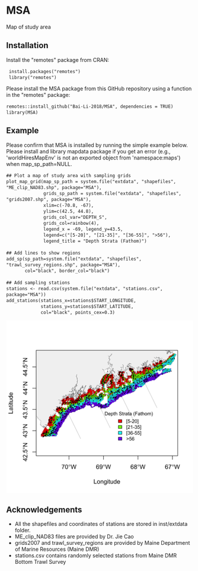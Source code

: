 # MSA
Map of study area

## Installation
Install the "remotes" package from CRAN:

```
 install.packages("remotes")
 library("remotes")
```

Please install the MSA package from this GitHub repository using a function in the "remotes" package:

```
remotes::install_github("Bai-Li-2018/MSA", dependencies = TRUE)
library(MSA)
```
## Example
Please confirm that MSA is installed by running the simple example below. 
Please install and library mapdata package if you get an error (e.g., 'worldHiresMapEnv' is not an exported object from 'namespace:maps') when map_sp_path=NULL.

```
## Plot a map of study area with sampling grids
plot_map_grid(map_sp_path = system.file("extdata", "shapefiles", "ME_clip_NAD83.shp", package="MSA"),
              grids_sp_path = system.file("extdata", "shapefiles", "grids2007.shp", package="MSA"),
              xlim=c(-70.8, -67), 
              ylim=c(42.5, 44.8),
              grids_col_var="DEPTH_S",
              grids_col=rainbow(4),
              legend_x = -69, legend_y=43.5,
              legend=c("[5-20]", "[21-35]", "[36-55]", ">56"),
              legend_title = "Depth Strata (Fathom)")

## Add lines to show regions
add_sp(sp_path=system.file("extdata", "shapefiles", "trawl_survey_regions.shp", package="MSA"),
       col="black", border_col="black")

## Add sampling stations
stations <- read.csv(system.file("extdata", "stations.csv", package="MSA"))
add_stations(stations_x=stations$START_LONGITUDE, 
             stations_y=stations$START_LATITUDE, 
             col="black", points_cex=0.3)
```
![alt text](inst/extdata/MSA.png "Map of study area.")

## Acknowledgements
- All the shapefiles and coordinates of stations are stored in inst/extdata folder.
- ME_clip_NAD83 files are provided by Dr. Jie Cao 
- grids2007 and trawl_survey_regions are provided by Maine Department of Marine Resources (Maine DMR)
- stations.csv contains randomly selected stations from Maine DMR Bottom Trawl Survey
